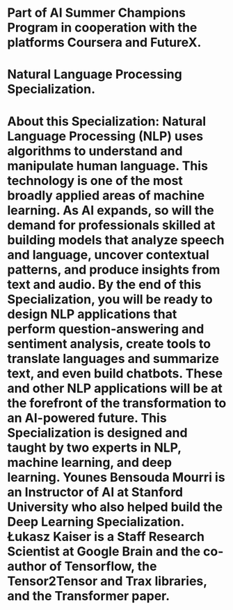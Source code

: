 # Part of AI Summer Champions Program in cooperation with the platforms Coursera and FutureX.
# Natural Language Processing Specialization.

# About this Specialization:  Natural Language Processing (NLP) uses algorithms to understand and manipulate human language. This technology is one of the most broadly applied areas of machine learning. As AI expands, so will the demand for professionals skilled at building models that analyze speech and language, uncover contextual patterns, and produce insights from text and audio. By the end of this Specialization, you will be ready to design NLP applications that perform question-answering and sentiment analysis, create tools to translate languages and summarize text, and even build chatbots. These and other NLP applications will be at the forefront of the transformation to an AI-powered future. This Specialization is designed and taught by two experts in NLP, machine learning, and deep learning. Younes Bensouda Mourri is an Instructor of AI at Stanford University who also helped build the Deep Learning Specialization. Łukasz Kaiser is a Staff Research Scientist at Google Brain and the co-author of Tensorflow, the Tensor2Tensor and Trax libraries, and the Transformer paper.
